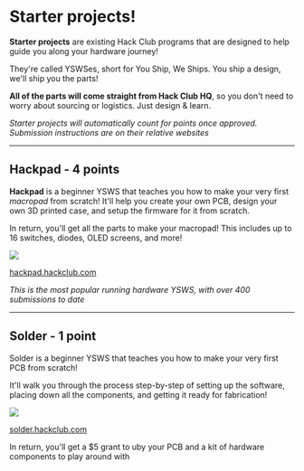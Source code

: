 # Starter projects!

**Starter projects** are existing Hack Club programs that are designed to help guide you along your hardware journey! 

They're called YSWSes, short for You Ship, We Ships. You ship a design, we'll ship you the parts!

**All of the parts will come straight from Hack Club HQ**, so you don't need to worry about sourcing or logistics. Just design & learn.

*Starter projects will automatically count for points once approved. Submission instructions are on their relative websites*

---

## Hackpad - 4 points

**Hackpad** is a beginner YSWS that teaches you how to make your very first *macropad* from scratch! It'll help you create your own PCB, design your own 3D printed case, and setup the firmware for it from scratch.

In return, you'll get all the parts to make your macropad! This includes up to 16 switches, diodes, OLED screens, and more!

<img src="https://hackpad.hackclub.com/orpheuspadpic.png" style="max-width: 400px;"></img>

[hackpad.hackclub.com](https://hackpad.hackclub.com)

<!-- *hackpad takes on average 8-16 hours to complete.* -->

*This is the most popular running hardware YSWS, with over 400 submissions to date*

---

## Solder - 1 point
Solder is a beginner YSWS that teaches you how to make your very first PCB from scratch! 

It'll walk you through the process step-by-step of setting up the software, placing down all the components, and getting it ready for fabrication!

<img src="https://solder.hackclub.com/hardware/shark.png" style="max-width: 400px;"></img>

[solder.hackclub.com](https://solder.hackclub.com)

In return, you'll get a $5 grant to uby your PCB and a kit of hardware components to play around with

<!-- *solder takes on average 1-5 hours to complete* -->




